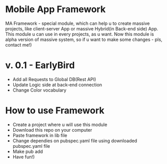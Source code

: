 # Mobile App Framework

MA Framework - special module, which can help u to create massive projects, like client-server App or massive Hybrid(in Back-end side) App.
This module u can use in every projects, as u want. Now this module is alpha version of massive system, so if u want to make some changes - pls, contact me!)

# v. 0.1 - EarlyBird
 
 - Add all Requests to Global DB(Rest API)
 - Update Logic side at back-end connection
 - Change Color vocabulary


# How to use Framework

 - Create a project where u will use this module
 - Download this repo on your computer 
 - Paste framework in lib file
 - Change dependies on pubspec.yaml file using downloaded pubspec.yaml file
 - Make pub add 
 - Have fun!)
